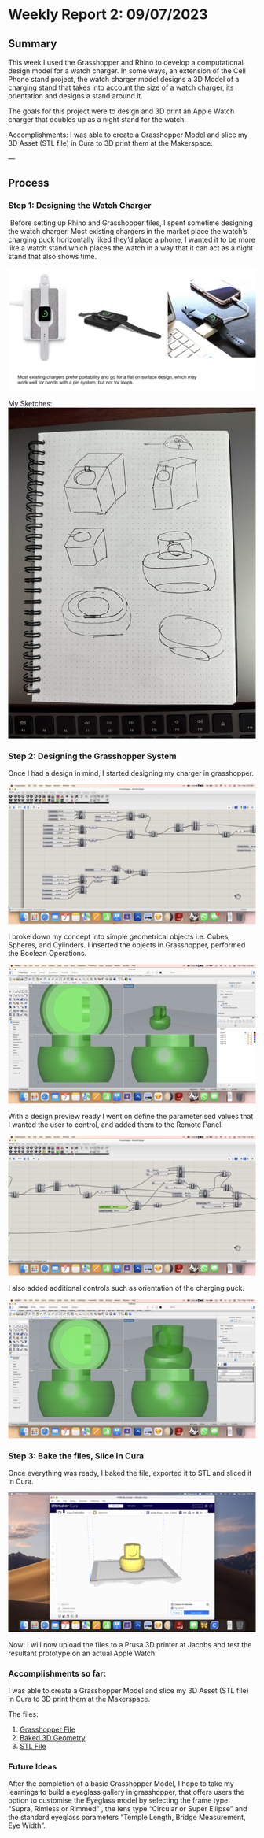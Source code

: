 # Weekly Report 2: 09/07/2023

## Summary
This week I used the Grasshopper and Rhino to develop a computational design model for a watch charger. In some ways, an extension of the Cell Phone stand project, the watch charger model designs a 3D Model of a charging stand that takes into account the size of a watch charger, its orientation and designs a stand around it.

The goals for this project were to design and 3D print an Apple Watch charger that doubles up as a night stand for the watch. 

Accomplishments: I was able to create a Grasshopper Model and slice my 3D Asset (STL file) in Cura to 3D print them at the Makerspace.

—
## Process
### Step 1: Designing the Watch Charger
 Before setting up Rhino and Grasshopper files, I spent sometime designing the watch charger. Most existing chargers in the market place the watch’s charging puck horizontally liked they’d place a phone, I wanted it to be more like a watch stand which places the watch in a way that it can act as a night stand that also shows time.

![Existing Chargers][existingChargers]

My Sketches:
![My Sketches][drawing]

### Step 2: Designing the Grasshopper System

Once I had a design in mind, I started designing my charger in grasshopper. 

![Grasshopper Setup][grasshopper1]

I broke down my concept into simple geometrical objects i.e. Cubes, Spheres, and Cylinders. I inserted the objects in Grasshopper, performed the Boolean Operations.

![Rhino Preview][rhino1]

With a design preview ready I went on define the parameterised values that I wanted the user to control, and added them to the Remote Panel.

![Grass Hopper 2][grasshopper2]

I also added additional controls such as orientation of the charging puck.

![RemotePanel 2][remotePanel]

### Step 3: Bake the files, Slice in Cura

Once everything was ready, I baked the file, exported it to STL and sliced it in Cura.

![Cura][cura]

Now: I will now upload the files to a Prusa 3D printer at Jacobs and test the resultant prototype on an actual Apple Watch.

### Accomplishments so far:

I was able to create a Grasshopper Model and slice my 3D Asset (STL file) in Cura to 3D print them at the Makerspace.

The files:  
1. [Grasshopper File][grasshopperFile]  
2. [Baked 3D Geometry][rhinoFile]
3. [STL File][stlFile]  


### Future Ideas

After the completion of a basic Grasshopper Model, I hope to take my learnings to build a eyeglass gallery in grasshopper, that offers users the option to customise the Eyeglass model by selecting the frame type: “Supra, Rimless or Rimmed” , the lens type “Circular or Super Ellipse” and the standard eyeglass parameters “Temple Length, Bridge Measurement, Eye Width”.

[existingChargers]: weekly-reports/img20230907/existingChargers.jpg
[desiredOutcome]: weekly-reports/img20230907/desiredOutcome.jpg
[grasshopper1]: weekly-reports/img20230907/grasshopper1.jpg
[grasshopper2]: weekly-reports/img20230907/grasshopper2.jpg
[remotePanel]: weekly-reports/img20230907/remotePanel.jpg
[cura]: weekly-reports/img20230907/cura.jpg
[drawing]: weekly-reports/img20230907/drawing.jpg
[rhino1]: weekly-reports/img20230907/rhino1.jpg

[grasshopperFile]: weekly-reports/files20230709/WatchCharger.gh
[rhinoFile]: weekly-reports/files20230709/BakedCharger.3dm
[stlFile]: weekly-reports/files20230709/Charger.stl



